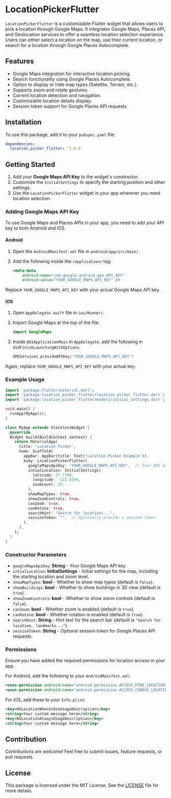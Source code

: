 
# LocationPickerFlutter

`LocationPickerFlutter` is a customizable Flutter widget that allows users to pick a location through Google Maps. It integrates Google Maps, Places API, and Geolocation services to offer a seamless location selection experience. Users can either select a location on the map, use their current location, or search for a location through Google Places Autocomplete.

## Features

- Google Maps integration for interactive location picking.
- Search functionality using Google Places Autocomplete.
- Option to display or hide map types (Satellite, Terrain, etc.).
- Supports zoom and rotate gestures.
- Current location detection and navigation.
- Customizable location details display.
- Session token support for Google Places API requests.

## Installation

To use this package, add it to your `pubspec.yaml` file:

```yaml
dependencies:
  location_picker_flutter: ^1.0.0
```

## Getting Started

1. Add your **Google Maps API Key** to the widget's constructor.
2. Customize the `InitialSettings` to specify the starting position and other settings.
3. Use the `LocationPickerFlutter` widget in your app wherever you need location selection.

### Adding Google Maps API Key

To use Google Maps and Places APIs in your app, you need to add your API key to both Android and iOS.

#### Android

1. Open the `AndroidManifest.xml` file in `android/app/src/main/`.
2. Add the following inside the `<application>` tag:

   ```xml
   <meta-data
       android:name="com.google.android.geo.API_KEY"
       android:value="YOUR_GOOGLE_MAPS_API_KEY" />
   ```

Replace `YOUR_GOOGLE_MAPS_API_KEY` with your actual Google Maps API key.

#### iOS

1. Open `AppDelegate.swift` file in `ios/Runner/`.
2. Import Google Maps at the top of the file:

   ```swift
   import GoogleMaps
   ```

3. Inside `@UIApplicationMain` in `AppDelegate`, add the following in `didFinishLaunchingWithOptions`:

   ```swift
   GMSServices.provideAPIKey("YOUR_GOOGLE_MAPS_API_KEY")
   ```

Again, replace `YOUR_GOOGLE_MAPS_API_KEY` with your actual key.

### Example Usage

```dart
import 'package:flutter/material.dart';
import 'package:location_picker_flutter/location_picker_flutter.dart';
import 'package:location_picker_flutter/models/initial_settings.dart';

void main() {
  runApp(MyApp());
}

class MyApp extends StatelessWidget {
  @override
  Widget build(BuildContext context) {
    return MaterialApp(
      title: 'Location Picker',
      home: Scaffold(
        appBar: AppBar(title: Text('Location Picker Example')),
        body: LocationPickerFlutter(
          googleMapsApiKey: 'YOUR_GOOGLE_MAPS_API_KEY',  // Your API key here
          intialLocation: InitialSettings(
            latitude: 37.7749,
            longitude: -122.4194,
            zoomLevel: 10,
          ),
          showMapTypes: true,
          showZoomControls: true,
          canZoom: true,
          canRotate: true,
          searchHint: "Search for locations...",
          sessionToken: "",  // Optionally provide a session token
        ),
      ),
    );
  }
}
```

### Constructor Parameters

- `googleMapsApiKey`: **String** - Your Google Maps API key.
- `intialLocation`: **InitialSettings** - Initial settings for the map, including the starting location and zoom level.
- `showMapTypes`: **bool** - Whether to show map types (default is `false`).
- `showBuildings`: **bool** - Whether to show buildings in 3D view (default is `true`).
- `showZoomControls`: **bool** - Whether to show zoom controls (default is `false`).
- `canZoom`: **bool** - Whether zoom is enabled (default is `true`).
- `canRotate`: **bool** - Whether rotation is enabled (default is `true`).
- `searchHint`: **String** - Hint text for the search bar (default is `"Search for location, landmarks..."`).
- `sessionToken`: **String** - Optional session token for Google Places API requests.

### Permissions

Ensure you have added the required permissions for location access in your app.

For Android, add the following to your `AndroidManifest.xml`:

```xml
<uses-permission android:name="android.permission.ACCESS_FINE_LOCATION" />
<uses-permission android:name="android.permission.ACCESS_COARSE_LOCATION" />
```

For iOS, add these to your `Info.plist`:

```xml
<key>NSLocationWhenInUseUsageDescription</key>
<string>Your custom message here</string>
<key>NSLocationAlwaysUsageDescription</key>
<string>Your custom message here</string>
```

## Contribution

Contributions are welcome! Feel free to submit issues, feature requests, or pull requests.

## License

This package is licensed under the MIT License. See the [LICENSE](https://github.com/aravind-m-s/location_picker_flutter/blob/main/LICENSE) file for more details.